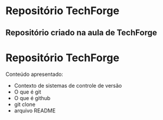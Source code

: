 # Repositório TechForge
## Repositório criado na aula de TechForge
# Repositório TechForge

Conteúdo apresentado:

- Contexto de sistemas de controle de versão
- O que é git
- O que é github
- git clone
- arquivo README

